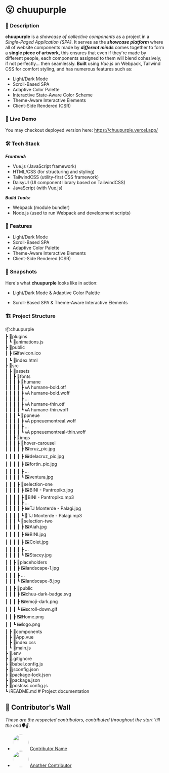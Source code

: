 # 😮 chuupurple

### 🌟 Description
**chuupurple** is a _showcase of collective components_ as a project in a _Single-Paged Application (SPA)_. It serves as the **_showcase platform_** where all of website components made by **_different minds_** comes together to form a **single piece of artwork**, this ensures that even if they're made by different people, each components assigned to them will blend cohesively, if not perfectly... then seamlessly. **Built** using _Vue.js_ on Webpack, Tailwind CSS for comfort styling, and has numerous features such as:
- Light/Dark Mode
- Scroll-Based SPA
- Adaptive Color Palette
- Interactive State-Aware Color Scheme
- Theme-Aware Interactive Elements
- Client-Side Rendered (CSR)

### 🔗 Live Demo
You may checkout deployed version here: https://chuupurple.vercel.app/

### 🛠️ Tech Stack
**_Frontend:_**
- Vue.js (JavaScript framework)
- HTML/CSS (for structuring and styling)
- TailwindCSS (utility-first CSS framework)
- DaisyUI (UI component library based on TailwindCSS)
- JavaScript (with Vue.js)

  
**_Build Tools:_**
- Webpack (module bundler)
- Node.js (used to run Webpack and development scripts)

### 🚀 Features
- Light/Dark Mode
- Scroll-Based SPA
- Adaptive Color Palette
- Theme-Aware Interactive Elements
- Client-Side Rendered (CSR)

### 📸 Snapshots
Here's what **chuupurple** looks like in action:
- Light/Dark Mode & Adaptive Color Palette
  
- Scroll-Based SPA & Theme-Aware Interactive Elements

### 🏗️ Project Structure

📦chuupurple<br>
 ┣ 📂plugins<br>
 ┃  ┗ 📜animations.js<br>
 ┣ 📂public<br>
 ┃  ┣ 🖼️favicon.ico<br>
 ┃  ┗ 📜index.html<br>
 ┣ 📂src<br>
 ┃  ┣ 📂assets<br>
 ┃  ┃   ┣ 📂fonts<br>
 ┃  ┃   ┃   ┣ 📂humane<br>
 ┃  ┃   ┃   ┃   ┣ 🗚 humane-bold.otf<br>
 ┃  ┃   ┃   ┃   ┣ 🗚 humane-bold.woff<br>
 ┃  ┃   ┃   ┃   ┣  ...<br>
 ┃  ┃   ┃   ┃   ┣ 🗚 humane-thin.otf<br> 
 ┃  ┃   ┃   ┃   ┗ 🗚 humane-thin.woff<br>
 ┃  ┃   ┃   ┗ 📂ppneue<br>
 ┃  ┃   ┃   ┃   ┣ 🗚 ppneuemontreal.woff<br>
 ┃  ┃   ┃   ┃   ┣  ...<br>
 ┃  ┃   ┃   ┃   ┗ 🗚 ppneuemontreal-thin.woff<br>
 ┃  ┃   ┣ 📂imgs<br>
 ┃  ┃   ┃   ┣ 📂hover-carousel<br>
 ┃  ┃   ┃   ┃   ┣ 🖼️cruz_pic.jpg<br>
 ┃  ┃   ┃   ┃   ┣ 🖼️delacruz_pic.jpg<br>
 ┃  ┃   ┃   ┃   ┣ 🖼️fortin_pic.jpg<br>
 ┃  ┃   ┃   ┃   ┣  ...<br>
 ┃  ┃   ┃   ┃   ┗ 🖼️ventura.jpg<br>
 ┃  ┃   ┃   ┣ 📂selection-one<br>
 ┃  ┃   ┃   ┃   ┣ 🖼️BINI - Pantropiko.jpg<br>
 ┃  ┃   ┃   ┃   ┣ 🎵BINI - Pantropiko.mp3<br>
 ┃  ┃   ┃   ┃   ┣  ...<br>
 ┃  ┃   ┃   ┃   ┣ 🖼️TJ Monterde - Palagi.jpg<br>
 ┃  ┃   ┃   ┃   ┗ 🎵TJ Monterde - Palagi.mp3<br>
 ┃  ┃   ┃   ┗ 📂selection-two<br>
 ┃  ┃   ┃   ┃   ┣ 🖼️Aiah.jpg<br>
 ┃  ┃   ┃   ┃   ┣ 🖼️BINI.jpg<br>
 ┃  ┃   ┃   ┃   ┣ 🖼️Colet.jpg<br>
 ┃  ┃   ┃   ┃   ┣  ...<br>
 ┃  ┃   ┃   ┃   ┗ 🖼️Stacey.jpg<br>
 ┃  ┃   ┣ 📂placeholders<br>
 ┃  ┃   ┃   ┣ 🖼️landscape-1.jpg<br>
 ┃  ┃   ┃   ┣  ...<br>
 ┃  ┃   ┃   ┗ 🖼️landscape-8.jpg<br>
 ┃  ┃   ┣ 📂public<br>
 ┃  ┃   ┃   ┣ 🖼️chuu-dark-badge.svg<br>
 ┃  ┃   ┃   ┣ 🖼️emoji-dark.png<br>
 ┃  ┃   ┃   ┗ 🖼️scroll-down.gif<br>
 ┃  ┃   ┣ 🖼️Home.png<br>
 ┃  ┃   ┗ 🖼️logo.png<br>
 ┃  ┣ 📂components<br>
 ┃  ┣ 📜App.vue<br>
 ┃  ┣ 📜index.css<br>
 ┃  ┗ 📜main.js<br>
 ┣ 🔑.env<br>
 ┣ 🚫.gitignore<br>     ┣ 📜babel.config.js<br>   ┣ 📜jsconfig.json<br>┣ 📜package-lock.json<br>
 ┣ 📜package.json<br>
 ┣ 📜postcss.config.js<br>
 ┗ ℹ️README.md       # Project documentation

 ## 🧱 Contributor's Wall
 _These are the respected contributors, contributed throughout the start 'till the end🗣️📢._

- <img src="https://avatars.githubusercontent.com/u/12345678?v=4" width="50" height="50" style="border-radius: 50rem;" /> [Contributor Name](https://github.com/contributor-username)
- <img src="https://avatars.githubusercontent.com/u/87654321?v=4" width="50" height="50" style="border-radius: 50rem;" /> [Another Contributor](https://github.com/another-contributor-username)

